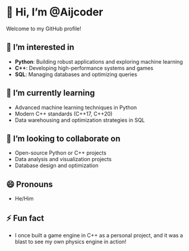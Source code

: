 # 👋 Hi, I’m @Aijcoder

Welcome to my GitHub profile! 

## 👀 I’m interested in
- **Python**: Building robust applications and exploring machine learning
- **C++**: Developing high-performance systems and games
- **SQL**: Managing databases and optimizing queries

## 🌱 I’m currently learning
- Advanced machine learning techniques in Python
- Modern C++ standards (C++17, C++20)
- Data warehousing and optimization strategies in SQL

## 💞️ I’m looking to collaborate on
- Open-source Python or C++ projects
- Data analysis and visualization projects
- Database design and optimization

## 😄 Pronouns
- He/Him

## ⚡ Fun fact
- I once built a game engine in C++ as a personal project, and it was a blast to see my own physics engine in action!

<!---
Aijcoder/Aijcoder is a ✨ special ✨ repository because its `README.md` (this file) appears on your GitHub profile.
You can click the Preview link to take a look at your changes.
--->
